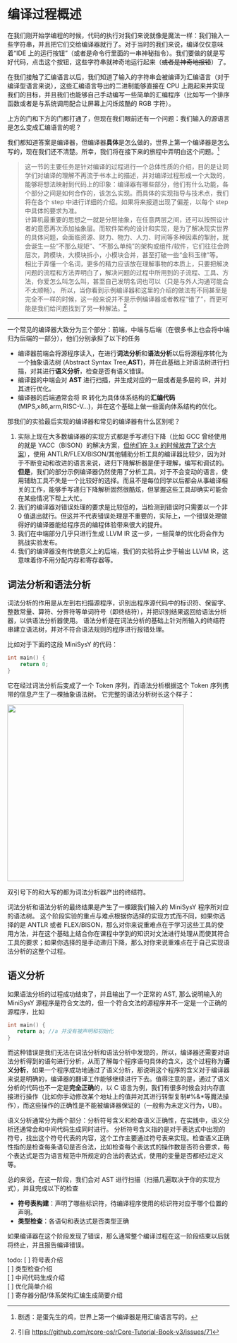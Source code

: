 # 编译过程概述

在我们刚开始学编程的时候，代码的执行对我们来说就像是魔法一样：我们输入一些字符串，并且把它们交给编译器就行了。对于当时的我们来说，编译仅仅意味着“IDE 上的运行按钮”（或者是命令行里面的一串神秘指令）。我们要做的就是写好代码，点击这个按钮，这些字符串就神奇地运行起来（~~或者是神奇地报错~~）了。

在我们接触了汇编语言以后，我们知道了输入的字符串会被编译为汇编语言（对于编译型语言来说），这些汇编语言导出的二进制能够直接在 CPU 上跑起来并实现我们的目标，并且我们也能够自己手动编写一些简单的汇编程序（比如写一个排序函数或者是与系统调用配合让屏幕上闪烁炫酷的 RGB 字符）。

上方的门和下方的门都打通了，但现在我们眼前还有一个问题：我们输入的源语言是怎么变成汇编语言的呢？

我们都知道答案是编译器，但编译器**具体**是怎么做的，世界上第一个编译器是怎么写的，现在我们还不清楚。所幸，我们将在接下来的旅程中弄明白这个问题。[^1]

[^1]: 剧透：是蛋先生的鸡，世界上第一个编译器是用汇编语言写的。

> 这一节的主要任务是针对编译的过程进行一个总体性质的介绍，目的是让同学们对编译的理解不再流于书本上的描述，并对编译过程形成一个大致的，能够将想法映射到代码上的印象：编译器有哪些部分，他们有什么功能，各个部分之间是如何合作的，该怎么实现。而具体的实现指导与技术点，我们将在各个 step 中进行详细的介绍。如果将来报道出现了偏差，以每个 step 中具体的要求为准。  
> 计算机最重要的思想之一就是分层抽象，在任意两层之间，还可以按照设计者的意愿再次添加抽象层。而软件架构的设计和实现，是为了解决现实世界的具体问题，会面临资源、财力、物力、人力、时间等多种因素的掣肘，就会诞生一些“不那么规矩”、“不那么单纯”的架构或组件/软件，它们往往会跨层次，跨模块，大模块拆小，小模块合并，甚至打破一些“金科玉律”等。    
> 相比于弄懂一个名词，更多的精力应该放在理解事物的本质上，只要把解决问题的流程和方法弄明白了，解决问题的过程中所用到的子流程、工具、方法，你爱怎么叫怎么叫，甚至自己发明名词也可以（只是与外人沟通可能会不太顺畅）。
> 所以，当你看到示例编译器和这里的介绍的做法有不同甚至是完全不一样的时候，这一般来说并不是示例编译器或者教程“错了”，而更可能是我们给问题找到了另一种解法。[^2] 

 [^2]: 引自 https://github.com/rcore-os/rCore-Tutorial-Book-v3/issues/71

------

一个常见的编译器大致分为三个部分：前端，中端与后端（在很多书上也会将中端归为后端的一部分），他们分别承担了以下的任务

- 编译器前端会将源程序读入，在进行**词法分析**和**语法分析**以后将源程序转化为一个抽象语法树 (Abstract Syntax Tree,**AST**)，并在此基础上对语法树进行扫描，对其进行**语义分析**，检查是否有语义错误。
- 编译器的中端会对 **AST** 进行扫描，并生成对应的一层或者是多层的 IR，并对其进行优化。
- 编译器的后端通常会将 IR 转化为具体体系结构的**汇编代码** (MIPS,x86,arm,RISC-V...)，并在这个基础上做一些面向体系结构的优化。

那我们的实验最后实现的编译器和常见的编译器有什么区别呢？

1. 实际上现在大多数编译器的实现方式都是手写递归下降（比如 GCC 曾经使用的就是 YACC（BISON）的解决方案，[但他们在 3.x 的时候放弃了这个方案](http://gcc.gnu.org/wiki/New_C_Parser )），使用 ANTLR/FLEX/BISON/其他辅助分析工具的编译器比较少，因为对于不断变动和改进的语言来说，递归下降解析器是便于理解，编写和调试的。
   **但是**，我们的部分示例编译器仍然使用了分析工具。对于不会变动的语言，使用辅助工具不失是一个比较好的选择。而且不是每位同学以后都会从事编译相关的工作，能够手写递归下降解析固然很酷炫，但掌握这些工具却确实可能会在某些情况下帮上大忙。
2. 我们的编译器对错误处理的要求是比较低的，当检测到错误时只需要以一个非 0 值退出就行。但这并不代表错误处理是不重要的，实际上，一个错误处理做得好的编译器能给程序员的编程体验带来很大的提升。
3. 我们在中端部分几乎只进行生成 LLVM IR 这一步，一些简单的优化将会作为挑战实验发布。
4. 我们的编译器没有传统意义上的后端，我们的实验将止步于输出 LLVM IR，这意味着你不用分配内存和寄存器等。

## 词法分析和语法分析
词法分析的作用是从左到右扫描源程序，识别出程序源代码中的标识符、保留字、整数常量、算符、分界符等单词符号（即终结符），并把识别结果返回给语法分析器，以供语法分析器使用。
语法分析是在词法分析的基础上针对所输入的终结符串建立语法树，并对不符合语法规则的程序进行报错处理。

比如对于下面的这段 MiniSysY 的代码：

``` c
int main() {
    return 0;
}
```

它在经过词法分析后变成了一个 Token 序列，而语法分析根据这个 Token 序列携带的信息产生了一棵抽象语法树。
它完整的语法分析树长这个样子：

<img src = "./../files/parsetree.png" width="400px">

双引号下的和大写的都为词法分析器产出的终结符。

词法分析和语法分析的最终结果是产生了一棵跟我们输入的 MiniSysY 程序所对应的语法树。
这个阶段实验的重点与难点根据你选择的实现方式而不同，如果你选择的是 ANTLR 或者 FLEX/BISON，那么对你来说重难点在于学习这些工具的使用方法，并在这个基础上结合你在课程中学到的知识对文法进行处理从而使其符合工具的要求；如果你选择的是手动递归下降，那么对你来说重难点在于自己实现语法分析的这整个过程。

## 语义分析

如果语法分析的过程成功结束了，并且输出了一个正常的 AST, 那么说明输入的 MiniSysY 源程序是符合文法的，但一个符合文法的源程序并不一定是一个正确的源程序，比如
```c
int main() {
   return a; //a 并没有被声明和初始化
}
```
而这种错误是我们无法在词法分析和语法分析中发现的，所以，编译器还需要对语法分析得到的语句进行分析，从而了解每个程序语句具体的含义，这个过程称为**语义分析**，如果一个程序成功地通过了语义分析，那说明这个程序的含义对于编译器来说是明确的，编译器的翻译工作能够继续进行下去。值得注意的是，通过了语义分析的代码也不一定是**完全正确**的，以 C 语言为例，我们有很多时候会对内存直接进行操作（比如你手动修改某个地址上的值并对其进行转型复制#%&*等魔法操作），而这些操作的正确性是不能被编译器保证的（一般称为未定义行为，UB）。

语义分析通常分为两个部分：分析符号含义和检查语义正确性，在实践中，语义分析还通常会和中间代码生成同时进行。
分析符号含义指的是对于表达式中出现的符号，找出这个符号代表的内容，这个工作主要通过符号表来实现。检查语义正确性指的是检查每条语句是否合法，比如检查每个表达式的操作数是否符合要求，每个表达式是否为语言规范中所规定的合法的表达式，使用的变量是否都经过定义等。

总的来说，在这一阶段，我们会对 AST 进行扫描（扫描几遍取决于你的实现方式），并且完成以下的检查

- **符号表构建**：声明了哪些标识符，待编译程序使用的标识符对应于哪个位置的声明。
- **类型检查**：各语句和表达式是否类型正确

如果编译器在这个阶段发现了错误，那么通常整个编译过程在这一阶段结束以后就将终止，并且报告编译错误。

todo:
[ ] 符号表介绍  
[ ] 类型检查介绍  
[ ] 中间代码生成介绍  
[ ] 优化简单介绍  
[ ] 寄存器分配/体系架构汇编生成简要介绍  